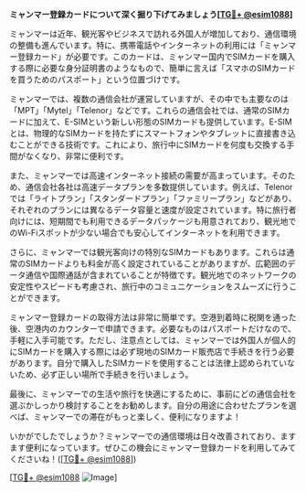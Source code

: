 **ミャンマー登録カードについて深く掘り下げてみましょう[[TG💪+ @esim1088](https://t.me/s/esim1088)]**

ミャンマーは近年、観光客やビジネスで訪れる外国人が増加しており、通信環境の整備も進んでいます。特に、携帯電話やインターネットの利用には「ミャンマー登録カード」が必要です。このカードは、ミャンマー国内でSIMカードを購入する際に必要な身分証明書のようなもので、簡単に言えば「スマホのSIMカードを買うためのパスポート」という位置づけです。

ミャンマーでは、複数の通信会社が運営していますが、その中でも主要なのは「MPT」「Mytel」「Telenor」などです。これらの通信会社では、通常のSIMカードに加えて、E-SIMという新しい形態のSIMカードも提供しています。E-SIMとは、物理的なSIMカードを持たずにスマートフォンやタブレットに直接書き込むことができる技術です。これにより、旅行中にSIMカードを何度も交換する手間がなくなり、非常に便利です。

また、ミャンマーでは高速インターネット接続の需要が高まっています。そのため、通信会社各社は高速データプランを多数提供しています。例えば、Telenorでは「ライトプラン」「スタンダードプラン」「ファミリープラン」などがあり、それぞれのプランには異なるデータ容量と速度が設定されています。特に旅行者向けには、短期間でも利用できるデータパッケージも用意されており、観光地でのWi-Fiスポットが少ない場合でも安心してインターネットを利用できます。

さらに、ミャンマーでは観光客向けの特別なSIMカードもあります。これらは通常のSIMカードよりも料金が高く設定されていることがありますが、広範囲のデータ通信や国際通話が含まれていることが特徴です。観光地でのネットワークの安定性やスピードも考慮され、旅行中のコミュニケーションをスムーズに行うことができます。

ミャンマー登録カードの取得方法は非常に簡単です。空港到着時に税関を通った後、空港内のカウンターで申請できます。必要なものはパスポートだけなので、手軽に入手可能です。ただし、注意点としては、ミャンマーでは外国人が個人的にSIMカードを購入する際には必ず現地のSIMカード販売店で手続きを行う必要があります。自分で購入したSIMカードを使用することは法律上認められていないため、必ず正しい場所で手続きを行いましょう。

最後に、ミャンマーでの生活や旅行を快適にするために、事前にどの通信会社を選ぶかしっかり検討することをお勧めします。自分の用途に合わせたプランを選べば、ミャンマーでの滞在がもっと楽しく、便利になりますよ！

いかがでしたでしょうか？ミャンマーでの通信環境は日々改善されており、ますます便利になっています。ぜひこの機会にミャンマー登録カードを利用してみてくださいね！([[TG💪+ @esim1088](https://t.me/s/esim1088)])

[[TG💪+ @esim1088](https://t.me/s/esim1088) ![Image](https://i.postimg.cc/Y0z9fWf4/image.png)]